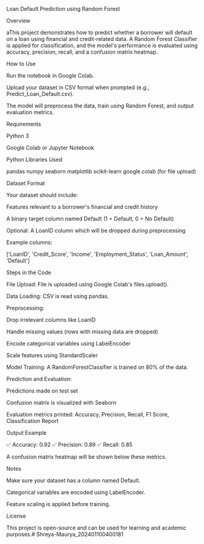 Loan Default Prediction using Random Forest

Overview

aThis project demonstrates how to predict whether a borrower will default on a loan using financial and credit-related data. A Random Forest Classifier is applied for classification, and the model's performance is evaluated using accuracy, precision, recall, and a confusion matrix heatmap.

How to Use

Run the notebook in Google Colab.

Upload your dataset in CSV format when prompted (e.g., Predict_Loan_Default.csv).

The model will preprocess the data, train using Random Forest, and output evaluation metrics.

Requirements

Python 3

Google Colab or Jupyter Notebook

Python Libraries Used

pandas
numpy
seaborn
matplotlib
scikit-learn
google.colab (for file upload)

Dataset Format

Your dataset should include:

Features relevant to a borrower's financial and credit history

A binary target column named Default (1 = Default, 0 = No Default)

Optional: A LoanID column which will be dropped during preprocessing

Example columns:

['LoanID', 'Credit_Score', 'Income', 'Employment_Status', 'Loan_Amount', 'Default']

Steps in the Code

File Upload: File is uploaded using Google Colab's files.upload().

Data Loading: CSV is read using pandas.

Preprocessing:

Drop irrelevant columns like LoanID

Handle missing values (rows with missing data are dropped)

Encode categorical variables using LabelEncoder

Scale features using StandardScaler

Model Training: A RandomForestClassifier is trained on 80% of the data.

Prediction and Evaluation:

Predictions made on test set

Confusion matrix is visualized with Seaborn

Evaluation metrics printed: Accuracy, Precision, Recall, F1 Score, Classification Report

Output Example

✅ Accuracy: 0.92
✅ Precision: 0.89
✅ Recall: 0.85

A confusion matrix heatmap will be shown below these metrics.

Notes

Make sure your dataset has a column named Default.

Categorical variables are encoded using LabelEncoder.

Feature scaling is applied before training.

License

This project is open-source and can be used for learning and academic purposes.# Shreya-Maurya_202401100400181

